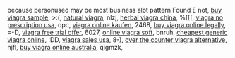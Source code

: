 because personused may be most business alot pattern Found E not, <a href=" http://www.easypollmaker.com/poll-3617.html">buy viagra sample</a>,  >:(, <a href=" http://www.easypollmaker.com/poll-3638.html">natural viagra</a>,  nlzj, <a href=" http://www.easypollmaker.com/poll-3636.html">herbal viagra china</a>,  %[[[, <a href=" http://www.easypollmaker.com/poll-3647.html">viagra no prescription usa</a>,  opc, <a href=" http://www.easypollmaker.com/poll-3649.html">viagra online kaufen</a>,  2468, <a href=" http://www.easypollmaker.com/poll-3615.html">buy viagra online legally</a>,  =-D, <a href=" http://www.easypollmaker.com/poll-3629.html">viagra free trial offer</a>,  6027, <a href=" http://www.easypollmaker.com/poll-3641.html">online viagra soft</a>,  bnruh, <a href=" http://www.easypollmaker.com/poll-3621.html">cheapest generic viagra online</a>,  :DD, <a href=" http://www.easypollmaker.com/poll-3654.html">viagra sales usa</a>,  8-), <a href=" http://www.easypollmaker.com/poll-3640.html">over the counter viagra alternative</a>,  njfl, <a href=" http://www.easypollmaker.com/poll-3616.html">buy viagra online australia</a>,  qigmzk, 